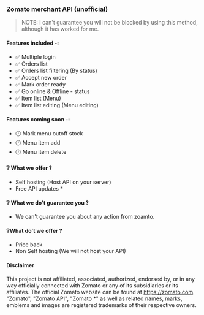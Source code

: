 ### Zomato merchant API (unofficial)


> NOTE: I can't guarantee you will not be blocked by using this method, although it has worked for me.



#### Features included -: 


- ✅ Multiple login
- ✅ Orders list
- ✅ Orders list filtering (By status)
- ✅ Accept  new order 
- ✅ Mark order ready
- ✅ Go online &  Offline - status
- ✅ Item list (Menu)
- ✅ Item list editing (Menu editing)


#### Features coming soon -:
- 🕛 Mark menu outoff stock
- 🕛 Menu item add
- 🕛 Menu item delete


#### ❔ What we offer ?
- Self hosting (Host API on your server)
- Free API updates *

#### ❔ What we do't guarantee you ?
- We can't guarantee you about any action from zoamto.

#### ❔What do't we offer ?
- Price back
- Non Self hosting (We will not host your API)



#### Disclaimer

This project is not affiliated, associated, authorized, endorsed by, or in any way officially connected with Zomato or any of its subsidiaries or its affiliates. The official Zomato website can be found at https://zomato.com. "Zomato", "Zomato API", "Zomato *" as well as related names, marks, emblems and images are registered trademarks of their respective owners.
